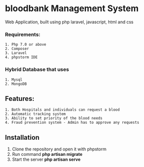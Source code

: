 # bloodbank Management System
 Web Application, built using php laravel, javascript, html and css

### Requirements:
    1. Php 7.0 or above
    2. Composer
    3. Laravel
    4. phpstorm IDE
 
### Hybrid Database that uses
    1. Mysql
    2. MongoDB
    
 ## Features:
    1. Both Hospitals and individuals can request a blood
    2. Automatic tracking system 
    3. Ability to set priority of the blood needs
    4. Fraud prevention system - Admin has to approve any requests
    
 ## Installation 
 1. Clone the repository and open it with phpstorm
 2. Run command **php artisan migrate**
 3. Start the server **php artisan serve**
